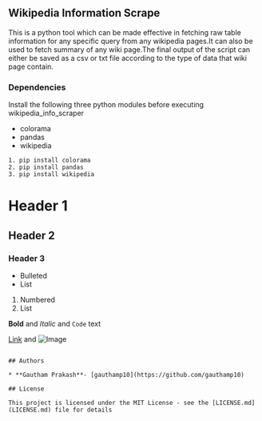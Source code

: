 ## Wikipedia Information Scrape 
This is a python tool which can be made effective in fetching raw table information for any specific query from any wikipedia pages.It can also be used to fetch summary of any wiki page.The final output of the script can either be saved as a csv or txt file according to the type of data that wiki page contain.


### Dependencies

Install the following three python modules before executing wikipedia_info_scraper
- colorama
- pandas
- wikipedia

```
1. pip install colorama
2. pip install pandas
3. pip install wikipedia
```

# Header 1
## Header 2
### Header 3

- Bulleted
- List

1. Numbered
2. List

**Bold** and _Italic_ and `Code` text

[Link](url) and ![Image](src)
```

## Authors

* **Gautham Prakash**- [gauthamp10](https://github.com/gauthamp10)

## License

This project is licensed under the MIT License - see the [LICENSE.md](LICENSE.md) file for details
